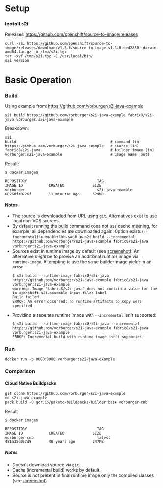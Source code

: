 
# Setup

### Install s2i

Releases: https://github.com/openshift/source-to-image/releases

```shell script
curl -sSL https://github.com/openshift/source-to-image/releases/download/v1.3.0/source-to-image-v1.3.0-eed2850f-darwin-amd64.tar.gz -o /tmp/s2i.tgz
tar -xvf /tmp/s2i.tgz -C /usr/local/bin/
s2i version
```

# Basic Operation

### Build

Using example from: https://github.com/vorburger/s2i-java-example

```shell script
s2i build https://github.com/vorburger/s2i-java-example fabric8/s2i-java vorburger:s2i-java-example
```

Breakdown:

```shell script
s2i                                             
build                                           # command (in)
https://github.com/vorburger/s2i-java-example   # source (in)
fabric8/s2i-java                                # builder image (in)
vorburger:s2i-java-example                      # image name (out)
```

Result:

```
$ docker images

REPOSITORY                                TAG                                        IMAGE ID            CREATED             SIZE
vorburger                                 s2i-java-example                           6026dfa0226f        11 minutes ago      529MB
```

#### Notes

- The source is downloaded from URL using `git`. Alternatives exist to use local non-VCS sources.
- By default running the build command does not use cache meaning, for example, all dependencies are downloaded again. Option exists (`--incremental`) to enable this such as `s2i build --incremental https://github.com/vorburger/s2i-java-example fabric8/s2i-java vorburger:s2i-java-example`.
- Sources exist in runtime image by default (see [screenshot](resources/runimage-src.png)). An alternative _might_ be to provide an additional runtime image via `--runtime-image`. Attempting to use the same builder image yields in an error:
    ```
    $ s2i build --runtime-image fabric8/s2i-java https://github.com/vorburger/s2i-java-example fabric8/s2i-java vorburger:s2i-java-example
    warning: Image "fabric8/s2i-java" does not contain a value for the io.openshift.s2i.assemble-input-files label
    Build failed
    ERROR: An error occurred: no runtime artifacts to copy were specified
    ```
- Providing a seperate runtime image with `--incremental` isn't supported:
    ```
    $ s2i build --runtime-image fabric8/s2i-java --incremental https://github.com/vorburger/s2i-java-example fabric8/s2i-java vorburger:s2i-java-example
    ERROR: Incremental build with runtime image isn't supported
    ```

### Run

```shell script
docker run -p 8080:8080 vorburger:s2i-java-example
```

### Comparison

#### Cloud Native Buildpacks

```shell script
git clone https://github.com/vorburger/s2i-java-example
cd s2i-java-example
pack build -B gcr.io/paketo-buildpacks/builder:base vorburger-cnb
```

Result
```text
$ docker images

REPOSITORY                                TAG                                        IMAGE ID            CREATED             SIZE
vorburger-cnb                             latest                                     481a35d057d9        40 years ago        247MB
```

##### Notes

- Doesn't download source via `git`.
- Cache (incremental build) works by default.
- Source is not present in final runtime image only the compiled classes (see [screenshot](resources/cnb-runimage-classes.png)).